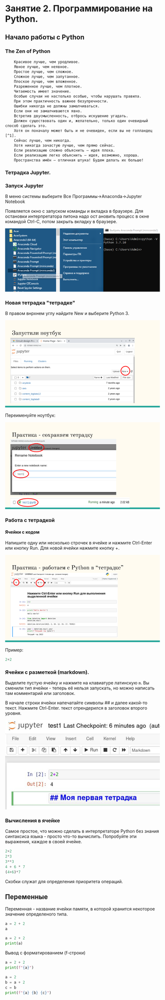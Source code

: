 # Занятие 2. Программирование на Python.


## Начало работы с Python

### The Zen of Python

```
    Красивое лучше, чем уродливое.
    Явное лучше, чем неявное.
    Простое лучше, чем сложное.
    Сложное лучше, чем запутанное.
    Плоское лучше, чем вложенное.
    Разреженное лучше, чем плотное.
    Читаемость имеет значение.
    Особые случаи не настолько особые, чтобы нарушать правила.
    При этом практичность важнее безупречности.
    Ошибки никогда не должны замалчиваться.
    Если они не замалчиваются явно.
    Встретив двусмысленность, отбрось искушение угадать.
    Должен существовать один и, желательно, только один очевидный способ сделать это.
    Хотя он поначалу может быть и не очевиден, если вы не голландец [^1].
    Сейчас лучше, чем никогда.
    Хотя никогда зачастую лучше, чем прямо сейчас.
    Если реализацию сложно объяснить — идея плоха.
    Если реализацию легко объяснить — идея, возможно, хороша.
    Пространства имён — отличная штука! Будем делать их больше!
```

### Тетрадка Jupyter.

### Запуск Jupyter

В меню системы выберите Все Программы->Anaconda->Jupyter Notebook

Появляется окно с запуском команды и вкладка в браузере. Для остановки интерпретатора питона надо ост
ановить процесс в окне командой Ctrl-C, потом закрыть вкладку в браузере.

![run console](../img/ai1-anaconda-run-shell.png)


### Новая тетрадка "тетрадке"

В правом внрхнем углу найдите New и выберите Python 3.

![launch notebook](../img/ai1-notebook-launch.png)


Переименуйте ноутбук:

![save notebook](../img/ai1-notebook-save.png)


### Работа с тетрадкой

#### Ячейки с кодом

Напишите одну или несколько строчек в ячейке и нажмите Ctrl-Enter или кнопку Run. Для новой ячейки нажмите кнопку +.

![work with notebook](../img/ai1-notebook-work.png)

Пример: 

```python
2+2
```


### Ячейки с разметкой (markdown).

Выделите пустую ячейку и нажмите на клавиатуре латинскую `m`. Вы сменили тип ячейки - теперь её нельзя запускать, но можно написать там комментарий или заголовок.

В начале строки ячейки напечатайте символы ## и далее какой-то текст. Нажмите Ctrl-Enter. текст отрендерился в заголовок второго уровня.

![markdown-cells](../img/it1-notebook-markdown-cells.jpg)


### Вычисления в ячейке

Самое простое, что можно сделать в интерпретаторе Python без знания синтаксиса языка - просто что-то вычислить. Попробуйте эти выражения, каждое в своей ячейке.


```python
2+2
2*3
3**3
4 + 6 * 7
(4+6)*7
```

Скобки служат для определения приоритета операций.

## Переменные

Переменная - название ячейки памяти, в которой хранится некоторое значение определеного типа. 

```python
a = 2 + 2
a
```

```python
a = 2 + 2
print(a)
```

Вывод с форматированием (f-строки)
```python
a = 2 + 2
print(f"{a}")
```

```python
a = 2
b = a + 2
c = b
print(f"{a} {b} {c}")
```

